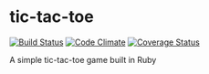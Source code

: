 # tic-tac-toe

[![Build Status](https://travis-ci.org/chriswoodford/tic-tac-toe.png?branch=master)](https://travis-ci.org/chriswoodford/tic-tac-toe)
[![Code Climate](https://codeclimate.com/github/chriswoodford/tic-tac-toe.png)](https://codeclimate.com/github/chriswoodford/tic-tac-toe)
[![Coverage Status](https://coveralls.io/repos/chriswoodford/tic-tac-toe/badge.png?branch=master)](https://coveralls.io/r/chriswoodford/tic-tac-toe?branch=master)

A simple tic-tac-toe game built in Ruby
